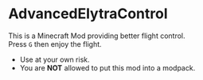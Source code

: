 # AdvancedElytraControl

This is a Minecraft Mod providing better flight control.  
Press `G` then enjoy the flight.
 
- Use at your own risk.
- You are **NOT** allowed to put this mod into a modpack.
